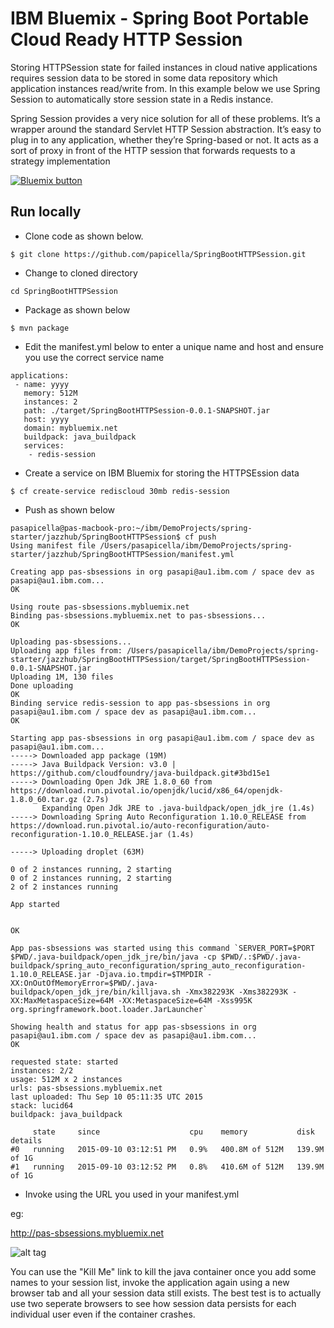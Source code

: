 <h1> IBM Bluemix - Spring Boot Portable Cloud Ready HTTP Session </h1>

Storing HTTPSession state for failed instances in cloud native applications requires session data to be stored 
in some data repository which application instances read/write from. In this example below we use Spring Session
to automatically store session state in a Redis instance. 

Spring Session provides a very nice solution for all of these problems. It’s a wrapper around the standard 
Servlet HTTP Session abstraction. It’s easy to plug in to any application, whether they’re Spring-based or not. 
It acts as a sort of proxy in front of the HTTP session that forwards requests to a strategy implementation

<a href="https://bluemix.net/deploy?repository=https://hub.jazz.net/project/pasapples/SpringBootHTTPSession" target="_blank"><img src="http://bluemix.net/deploy/button.png" alt="Bluemix button" /></a>

<h2>Run locally</h2> 

- Clone code as shown below.

```
$ git clone https://github.com/papicella/SpringBootHTTPSession.git
```

- Change to cloned directory

```
cd SpringBootHTTPSession
```

- Package as shown below

```
$ mvn package
```

- Edit the manifest.yml below to enter a unique name and host and ensure you use the correct service name

```
applications:
 - name: yyyy
   memory: 512M
   instances: 2
   path: ./target/SpringBootHTTPSession-0.0.1-SNAPSHOT.jar
   host: yyyy
   domain: mybluemix.net
   buildpack: java_buildpack
   services:
    - redis-session
```

- Create a service on IBM Bluemix for storing the HTTPSEssion data

```
$ cf create-service rediscloud 30mb redis-session
```

- Push as shown below

```
pasapicella@pas-macbook-pro:~/ibm/DemoProjects/spring-starter/jazzhub/SpringBootHTTPSession$ cf push
Using manifest file /Users/pasapicella/ibm/DemoProjects/spring-starter/jazzhub/SpringBootHTTPSession/manifest.yml

Creating app pas-sbsessions in org pasapi@au1.ibm.com / space dev as pasapi@au1.ibm.com...
OK

Using route pas-sbsessions.mybluemix.net
Binding pas-sbsessions.mybluemix.net to pas-sbsessions...
OK

Uploading pas-sbsessions...
Uploading app files from: /Users/pasapicella/ibm/DemoProjects/spring-starter/jazzhub/SpringBootHTTPSession/target/SpringBootHTTPSession-0.0.1-SNAPSHOT.jar
Uploading 1M, 130 files
Done uploading
OK
Binding service redis-session to app pas-sbsessions in org pasapi@au1.ibm.com / space dev as pasapi@au1.ibm.com...
OK

Starting app pas-sbsessions in org pasapi@au1.ibm.com / space dev as pasapi@au1.ibm.com...
-----> Downloaded app package (19M)
-----> Java Buildpack Version: v3.0 | https://github.com/cloudfoundry/java-buildpack.git#3bd15e1
-----> Downloading Open Jdk JRE 1.8.0_60 from https://download.run.pivotal.io/openjdk/lucid/x86_64/openjdk-1.8.0_60.tar.gz (2.7s)
       Expanding Open Jdk JRE to .java-buildpack/open_jdk_jre (1.4s)
-----> Downloading Spring Auto Reconfiguration 1.10.0_RELEASE from https://download.run.pivotal.io/auto-reconfiguration/auto-reconfiguration-1.10.0_RELEASE.jar (1.4s)

-----> Uploading droplet (63M)

0 of 2 instances running, 2 starting
0 of 2 instances running, 2 starting
2 of 2 instances running

App started


OK

App pas-sbsessions was started using this command `SERVER_PORT=$PORT $PWD/.java-buildpack/open_jdk_jre/bin/java -cp $PWD/.:$PWD/.java-buildpack/spring_auto_reconfiguration/spring_auto_reconfiguration-1.10.0_RELEASE.jar -Djava.io.tmpdir=$TMPDIR -XX:OnOutOfMemoryError=$PWD/.java-buildpack/open_jdk_jre/bin/killjava.sh -Xmx382293K -Xms382293K -XX:MaxMetaspaceSize=64M -XX:MetaspaceSize=64M -Xss995K org.springframework.boot.loader.JarLauncher`

Showing health and status for app pas-sbsessions in org pasapi@au1.ibm.com / space dev as pasapi@au1.ibm.com...
OK

requested state: started
instances: 2/2
usage: 512M x 2 instances
urls: pas-sbsessions.mybluemix.net
last uploaded: Thu Sep 10 05:11:35 UTC 2015
stack: lucid64
buildpack: java_buildpack

     state     since                    cpu    memory           disk           details
#0   running   2015-09-10 03:12:51 PM   0.9%   400.8M of 512M   139.9M of 1G
#1   running   2015-09-10 03:12:52 PM   0.8%   410.6M of 512M   139.9M of 1G
```

- Invoke using the URL you used in your manifest.yml

eg: 

http://pas-sbsessions.mybluemix.net

![alt tag](https://dl.dropboxusercontent.com/u/15829935/spring-session.png)

You can use the "Kill Me" link to kill the java container once you add some names to your session list, invoke the 
application again using a new browser tab and all your session data still exists. The best test is to actually 
use two seperate browsers to see how session data persists for each individual user even if the container crashes.









